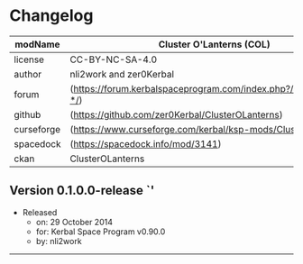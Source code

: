 # Changelog  
  
| modName    | Cluster O'Lanterns (COL)                                          |
| ---------- | ----------------------------------------------------------------- |
| license    | CC-BY-NC-SA-4.0                                                   |
| author     | nli2work and zer0Kerbal                                           |
| forum      | (https://forum.kerbalspaceprogram.com/index.php?/topic/210339-*/) |
| github     | (https://github.com/zer0Kerbal/ClusterOLanterns)                  |
| curseforge | (https://www.curseforge.com/kerbal/ksp-mods/ClusterOLanterns)     |
| spacedock  | (https://spacedock.info/mod/3141)                                 |
| ckan       | ClusterOLanterns                                                  |

## Version 0.1.0.0-release `<Archival>'

* Released
  * on: 29 October 2014
  * for: Kerbal Space Program v0.90.0
  * by: nli2work

---
